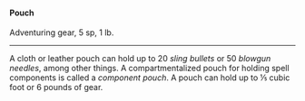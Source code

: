 #### Pouch

Adventuring gear, 5 sp, 1 lb.

---

A cloth or leather pouch can hold up to 20 *sling bullets* or 50 *blowgun needles*, among other things. A compartmentalized pouch for holding spell components is called a *component pouch*. A pouch can hold up to ⅕ cubic foot or 6 pounds of gear.
